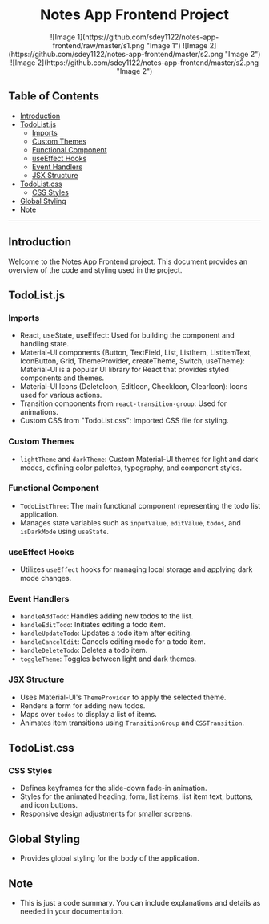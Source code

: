 <h1 align="center">Notes App Frontend Project</h1>

<p align="center">
  ![Image 1](https://github.com/sdey1122/notes-app-frontend/raw/master/s1.png "Image 1")
  ![Image 2](https://github.com/sdey1122/notes-app-frontend/master/s2.png "Image 2")
  ![Image 2](https://github.com/sdey1122/notes-app-frontend/master/s2.png "Image 2")
</p>

## Table of Contents
- [Introduction](#introduction)
- [TodoList.js](#todolistjs)
  - [Imports](#imports)
  - [Custom Themes](#custom-themes)
  - [Functional Component](#functional-component)
  - [useEffect Hooks](#useeffect-hooks)
  - [Event Handlers](#event-handlers)
  - [JSX Structure](#jsx-structure)
- [TodoList.css](#todolistcss)
  - [CSS Styles](#css-styles)
- [Global Styling](#global-styling)
- [Note](#note)

---

## Introduction

Welcome to the Notes App Frontend project. This document provides an overview of the code and styling used in the project.

## TodoList.js

### Imports
- React, useState, useEffect: Used for building the component and handling state.
- Material-UI components (Button, TextField, List, ListItem, ListItemText, IconButton, Grid, ThemeProvider, createTheme, Switch, useTheme): Material-UI is a popular UI library for React that provides styled components and themes.
- Material-UI Icons (DeleteIcon, EditIcon, CheckIcon, ClearIcon): Icons used for various actions.
- Transition components from `react-transition-group`: Used for animations.
- Custom CSS from "TodoList.css": Imported CSS file for styling.

### Custom Themes
- `lightTheme` and `darkTheme`: Custom Material-UI themes for light and dark modes, defining color palettes, typography, and component styles.

### Functional Component
- `TodoListThree`: The main functional component representing the todo list application.
- Manages state variables such as `inputValue`, `editValue`, `todos`, and `isDarkMode` using `useState`.

### useEffect Hooks
- Utilizes `useEffect` hooks for managing local storage and applying dark mode changes.

### Event Handlers
- `handleAddTodo`: Handles adding new todos to the list.
- `handleEditTodo`: Initiates editing a todo item.
- `handleUpdateTodo`: Updates a todo item after editing.
- `handleCancelEdit`: Cancels editing mode for a todo item.
- `handleDeleteTodo`: Deletes a todo item.
- `toggleTheme`: Toggles between light and dark themes.

### JSX Structure
- Uses Material-UI's `ThemeProvider` to apply the selected theme.
- Renders a form for adding new todos.
- Maps over `todos` to display a list of items.
- Animates item transitions using `TransitionGroup` and `CSSTransition`.

## TodoList.css

### CSS Styles
- Defines keyframes for the slide-down fade-in animation.
- Styles for the animated heading, form, list items, list item text, buttons, and icon buttons.
- Responsive design adjustments for smaller screens.

## Global Styling
- Provides global styling for the body of the application.

## Note
- This is just a code summary. You can include explanations and details as needed in your documentation.

